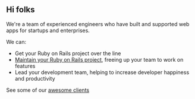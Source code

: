 ## Hi folks

We're a team of experienced engineers who have built and supported web apps for startups and enterprises.

We can:

- Get your Ruby on Rails project over the line
- [Maintain your Ruby on Rails project](https://railsmaintenance.com), freeing up your team to work on features
- Lead your development team, helping to increase developer happiness and productivity

See some of our [awesome clients](https://tosbourn.com/clients/)
